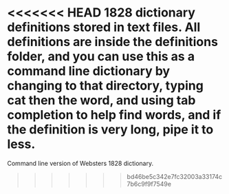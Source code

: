 <<<<<<< HEAD
1828 dictionary definitions stored in text files.  All definitions are inside the definitions folder, and you can use this as a command line dictionary by changing to that directory, typing cat then the word, and using tab completion to help find words, and if the definition is very long, pipe it to less.
=======
Command line version of Websters 1828 dictionary.
>>>>>>> bd46be5c342e7fc32003a33174c7b6c9f9f7549e
